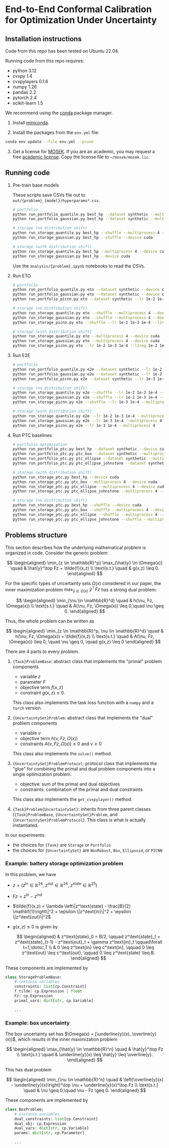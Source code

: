 # End-to-End Conformal Calibration for Optimization Under Uncertainty

## Installation instructions

Code from this repo has been tested on Ubuntu 22.04.

Running code from this repo requires:
- python 3.12
- cvxpy 1.4
- cvxpylayers 0.1.6
- numpy 1.26
- pandas 2.2
- pytorch 2.4
- scikit-learn 1.5

We recommend using the [conda](https://docs.conda.io/) package manager.

1. Install [miniconda](https://docs.anaconda.com/miniconda/miniconda-install/).

2. Install the packages from the `env.yml` file:
```bash
conda env update --file env.yml --prune
```

3. Get a license for [MOSEK](https://www.mosek.com/). If you are an academic, you may request a free [academic license](https://www.mosek.com/products/academic-licenses/). Copy the license file to `~/mosek/mosek.lic`.


## Running code

1. Pre-train base models

    These scripts save CSVs file out to `out/{problem}_{model}/hyperparams*.csv`.

    ```bash
    # portfolio
    python run_portfolio_quantile.py best_hp --dataset synthetic --multiprocess 4 --device cuda
    python run_portfolio_gaussian.py best_hp --dataset synthetic --multiprocess 4 --device cuda

    # storage (no distribution shift)
    python run_storage_quantile.py best_hp --shuffle --multiprocess 4 --device cuda
    python run_storage_gaussian.py best_hp --shuffle --device cuda

    # storage (with distribution shift)
    python run_storage_quantile.py best_hp --multiprocess 4 --device cuda
    python run_storage_gaussian.py best_hp --device cuda
    ```

    Use the `analysis/{problem}.ipynb` notebooks to read the CSVs.

2. Run ETO

    ```bash
    # portfolio
    python run_portfolio_quantile.py eto --dataset synthetic --device cuda --multiprocess 4
    python run_portfolio_gaussian.py eto --dataset synthetic --device cuda --multiprocess 4
    python run_portfolio_picnn.py eto --dataset synthetic --lr 1e-2 1e-3 1e-4 --l2reg 1e-2 1e-3 1e-4 --multiprocess 4

    # storage (no distribution shift)
    python run_storage_quantile.py eto --shuffle --multiprocess 4 --device cuda
    python run_storage_gaussian.py eto --shuffle --multiprocess 4 --device cuda
    python run_storage_picnn.py eto --shuffle --lr 1e-2 1e-3 1e-4 --l2reg 1e-2 1e-3 1e-4 --multiprocess 4

    # storage (with distribution shift)
    python run_storage_quantile.py eto --multiprocess 4 --device cuda
    python run_storage_gaussian.py eto --multiprocess 4 --device cuda
    python run_storage_picnn.py eto --lr 1e-2 1e-3 1e-4 --l2reg 1e-2 1e-3 1e-4 --multiprocess 4
    ```

3. Run E2E

    ```bash
    # portfolio
    python run_portfolio_quantile.py e2e --dataset synthetic --lr 1e-2 1e-3 1e-4 --multiprocess 4
    python run_portfolio_gaussian.py e2e --dataset synthetic --lr 1e-2 1e-3 1e-4 --multiprocess 4
    python run_portfolio_picnn.py e2e --dataset synthetic --lr 1e-3 1e-4 --multiprocess 4

    # storage (no distribution shift)
    python run_storage_quantile.py e2e --shuffle --lr 1e-2 1e-3 1e-4 --multiprocess 4
    python run_storage_gaussian.py e2e --shuffle --lr 1e-2 1e-3 1e-4 --multiprocess 4
    python run_storage_picnn.py e2e --shuffle --lr 1e-3 1e-4 --multiprocess 4

    # storage (with distribution shift)
    python run_storage_quantile.py e2e --lr 1e-2 1e-3 1e-4 --multiprocess 4
    python run_storage_gaussian.py e2e --lr 1e-3 1e-4 --multiprocess 4
    python run_storage_picnn.py e2e --lr 1e-3 1e-4 --multiprocess 4
    ```

4. Run PTC baselines

    ```bash
    # portfolio optimization
    python run_portfolio_ptc.py best_hp --dataset synthetic --device cuda
    python run_portfolio_ptc.py ptc_box --dataset synthetic --multiprocess 4 --device cuda
    python run_portfolio_ptc.py ptc_ellipse --dataset synthetic --multiprocess 4 --device cuda
    python run_portfolio_ptc.py ptc_ellipse_johnstone --dataset synthetic --multiprocess 4 --device cuda

    # storage (with distribution shift)
    python run_storage_ptc.py best_hp --device cuda
    python run_storage_ptc.py ptc_box --multiprocess 4 --device cuda
    python run_storage_ptc.py ptc_ellipse --multiprocess 4 --device cuda
    python run_storage_ptc.py ptc_ellipse_johnstone --multiprocess 4 --device cuda

    # storage (no distribution shift)
    python run_storage_ptc.py best_hp --shuffle --device cuda
    python run_storage_ptc.py ptc_box --shuffle --multiprocess 4 --device cuda
    python run_storage_ptc.py ptc_ellipse --shuffle --multiprocess 4 --device cuda
    python run_storage_ptc.py ptc_ellipse_johnstone --shuffle --multiprocess 4 --device cuda
    ```

## Problems structure

This section describes how the underlying mathematical problem is organized in code. Consider the generic problem:

$$
\begin{aligned}
    \min_{z \in \mathbb{R}^p} \max_{\hat{y} \in \Omega(x)} \quad
    & \hat{y}^\top Fz + \tilde{f}(x,z) \\
    \text{s.t.} \quad
    & g(x,z) \leq 0.
\end{aligned}
$$

For the specific types of uncertainty sets $\Omega(x)$ considered in our paper, the inner maximization problem $\max_{\hat{y} \in \Omega(x)} \ \hat{y}^\top Fz$ has a strong dual problem:

$$
\begin{aligned}
    \min_{\nu \in \mathbb{R}^d} \quad
    & h(\nu, Fz, \Omega(x)) \\
    \text{s.t.} \quad
    & A(\nu, Fz, \Omega(x)) \leq 0,\quad \nu \geq 0.
\end{aligned}
$$

Thus, the whole problem can be written as

$$
\begin{aligned}
    \min_{z \in \mathbb{R}^p, \nu \in \mathbb{R}^d} \quad
    & h(\nu, Fz, \Omega(x)) + \tilde{f}(x,z) \\
    \text{s.t.} \quad
    & A(\nu, Fz, \Omega(x)) \leq 0, \quad \nu \geq 0, \quad g(x,z) \leq 0
\end{aligned}
$$

There are 4 parts to every problem.

1. `{Task}ProblemBase`: abstract class that implements the "primal" problem components
    - variable $z$
    - parameter $F$
    - objective term $\tilde{f}(x,z)$
    - constraint $g(x,z) \leq 0$.

    This class also implements the task loss function with a `numpy` and a `torch` version.

2. `{UncertaintySet}Problem`: abstract class that implements the "dual" problem components
    - variable $\nu$
    - objective term $h(\nu, Fz, \Omega(x))$
    - constraints $A(\nu, Fz, \Omega(x)) \leq 0$ and $\nu \geq 0$

    This class also implements the `solve()` method.

3. `{UncertaintySet}ProblemProtocol`: protocol class that implements the "glue" for combining the primal and dual problem components into a single optimization problem.
    - objective: sum of the primal and dual objectives
    - constraints: combination of the primal and dual constraints

    This class also implements the `get_cvxpylayer()` method.

4. `{Task}Problem{UncertaintySet}`: inherits from three parent classes (`{Task}ProblemBase`, `{UncertaintySet}Problem`, and `{UncertaintySet}ProblemProtocol`). This class is what is actually instantiated.

In our experiments:
- the choices for `{Task}` are `Storage` or `Portfolio`
- the choices for `{UncertaintySet}` are `NonRobust`, `Box`, `Ellipsoid`, or `PICNN`


### Example: battery storage optimization problem

In this problem, we have

- $z = (z^\text{in} \in \mathbb{R}^{24},\ z^\text{out} \in \mathbb{R}^{24},\ z^\text{state} \in \mathbb{R}^{25})$
- $Fz = z^\text{in} - z^\text{out}$
- $\tilde{f}(x,z) = \lambda \left\|z^\text{state} - \frac{B}{2} \mathbf{1}\right\|^2 + \epsilon \|z^\text{in}\|^2 + \epsilon \|z^\text{out}\|^2$
- $g(x,z) \leq 0$ is given by

    $$
    \begin{aligned}
    & z^\text{state}_0 = B/2,
    \qquad
    z^\text{state}_t = z^\text{state}_{t-1} - z^\text{out}_t + \gamma z^\text{in}_t \qquad\forall t=1,\dotsc,T \\
    & 0 \leq z^\text{in} \leq c^\text{in},
    \qquad
    0 \leq z^\text{out} \leq c^\text{out},
    \qquad
    0 \leq z^\text{state} \leq B.
    \end{aligned}
    $$

These components are implemented by

```python
class StorageProblemBase:
    # instance variables
    constraints: list[cp.Constraint]
    f_tilde: cp.Expression | float
    Fz: cp.Expression
    primal_vars: dict[str, cp.Variable]

    ...
```

### Example: box uncertainty

The box uncertainty set has $\Omega(x) = [\underline{y}(x), \overline{y}(x)]$, which results in the inner maximization problem

$$
\begin{aligned}
\max_{\hat{y} \in \mathbb{R}^n} \quad & \hat{y}^\top Fz \\
\text{s.t.} \quad & \underline{y}(x) \leq \hat{y} \leq \overline{y}.
\end{aligned}
$$

This has dual problem

$$
\begin{aligned}
\min_{\nu \in \mathbb{R}^n} \quad
& \left(\overline{y}(x) - \underline{y}(x)\right)^\top \nu + \underline{y}(x)^\top Fz \\
\text{s.t.} \quad
& \nu \geq 0,\quad \nu - Fz \geq 0.
\end{aligned}
$$

These components are implemented by

```python
class BoxProblem:
    # instance variables
    dual_constraints: list[cp.Constraint]
    dual_obj: cp.Expression
    dual_vars: dict[str, cp.Variable]
    params: dict[str, cp.Parameter]

    ...
```